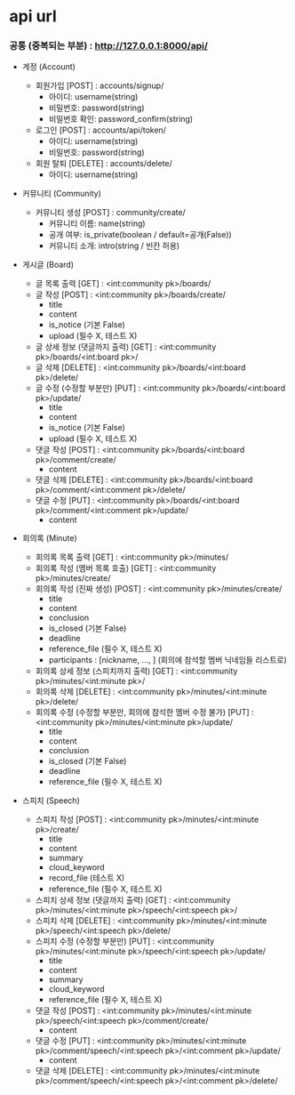 # api url

### 공통 (중복되는 부분) : http://127.0.0.1:8000/api/

- 계정 (Account)
  - 회원가입 [POST] : accounts/signup/
    - 아이디: username(string)
    - 비밀번호: password(string)
    - 비밀번호 확인: password_confirm(string)
  - 로그인 [POST] : accounts/api/token/
    - 아이디: username(string)
    - 비밀번호: password(string)
  - 회원 탈퇴 [DELETE] : accounts/delete/
    - 아이디: username(string)



- 커뮤니티 (Community)
  - 커뮤니티 생성 [POST] : community/create/
    - 커뮤니티 이름: name(string)
    - 공개 여부: is_private(boolean / default=공개(False))
    - 커뮤니티 소개: intro(string / 빈칸 허용)



- 게시글 (Board)
  - 글 목록 출력 [GET] : <int:community pk>/boards/
  - 글 작성 [POST] : <int:community pk>/boards/create/
    - title
    - content
    - is_notice (기본 False)
    - upload (필수 X, 테스트 X)
  - 글 상세 정보 (댓글까지 출력) [GET] : <int:community pk>/boards/<int:board pk>/
  - 글 삭제 [DELETE] : <int:community pk>/boards/<int:board pk>/delete/
  - 글 수정 (수정할 부분만) [PUT] : <int:community pk>/boards/<int:board pk>/update/
    - title
    - content
    - is_notice (기본 False)
    - upload (필수 X, 테스트 X)
  - 댓글 작성 [POST] : <int:community pk>/boards/<int:board pk>/comment/create/
    - content
  - 댓글 삭제 [DELETE] : <int:community pk>/boards/<int:board pk>/comment/<int:comment pk>/delete/
  - 댓글 수정 [PUT] : <int:community pk>/boards/<int:board pk>/comment/<int:comment pk>/update/
    - content



- 회의록 (Minute)
  - 회의록 목록 출력 [GET] : <int:community pk>/minutes/
  - 회의록 작성 (멤버 목록 호출) [GET] : <int:community pk>/minutes/create/
  - 회의록 작성 (진짜 생성) [POST] : <int:community pk>/minutes/create/
    - title
    - content
    - conclusion
    - is_closed (기본 False)
    - deadline
    - reference_file (필수 X, 테스트 X)
    - participants : [nickname, ..., ] (회의에 참석할 멤버 닉네임들 리스트로)
  - 회의록 상세 정보 (스피치까지 출력) [GET] : <int:community pk>/minutes/<int:minute pk>/
  - 회의록 삭제 [DELETE] : <int:community pk>/minutes/<int:minute pk>/delete/
  - 회의록 수정 (수정할 부분만, 회의에 참석한 멤버 수정 불가) [PUT] : <int:community pk>/minutes/<int:minute pk>/update/
    - title
    - content
    - conclusion
    - is_closed (기본 False)
    - deadline
    - reference_file (필수 X, 테스트 X)



- 스피치 (Speech)
  - 스피치 작성 [POST] : <int:community pk>/minutes/<int:minute pk>/create/
    - title
    - content
    - summary
    - cloud_keyword
    - record_file (테스트 X)
    - reference_file (필수 X, 테스트 X)
  - 스피치 상세 정보 (댓글까지 출력) [GET] : <int:community pk>/minutes/<int:minute pk>/speech/<int:speech pk>/
  - 스피치 삭제 [DELETE] : <int:community pk>/minutes/<int:minute pk>/speech/<int:speech pk>/delete/
  - 스피치 수정 (수정할 부분만) [PUT] : <int:community pk>/minutes/<int:minute pk>/speech/<int:speech pk>/update/
    - title
    - content
    - summary
    - cloud_keyword
    - reference_file (필수 X, 테스트 X)
  - 댓글 작성 [POST] : <int:community pk>/minutes/<int:minute pk>/speech/<int:speech pk>/comment/create/
    - content
  - 댓글 수정 [PUT] : <int:community pk>/minutes/<int:minute pk>/comment/speech/<int:speech pk>/<int:comment pk>/update/
    - content
  - 댓글 삭제 [DELETE] : <int:community pk>/minutes/<int:minute pk>/comment/speech/<int:speech pk>/<int:comment pk>/delete/

